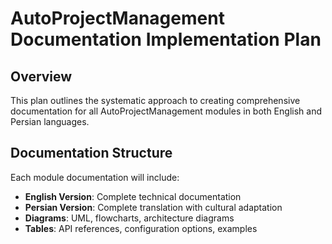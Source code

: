# AutoProjectManagement Documentation Implementation Plan

## Overview
This plan outlines the systematic approach to creating comprehensive documentation for all AutoProjectManagement modules in both English and Persian languages.

## Documentation Structure
Each module documentation will include:
- **English Version**: Complete technical documentation
- **Persian Version**: Complete translation with cultural adaptation
- **Diagrams**: UML, flowcharts, architecture diagrams
- **Tables**: API references, configuration options, examples
